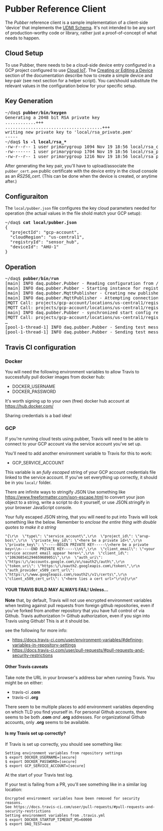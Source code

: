 # Pubber Reference Client

The _Pubber_ reference client is a sample implementation of a client-side 'device' that implements
the [UDMI Schema](../schemas/udmi/README.md). It's not intended to be any sort of production-worthy
code or library, rather just a proof-of-concept of what needs to happen.

## Cloud Setup

To use Pubber, there needs to be a cloud-side device entry configured in a GCP project configured to
use [Cloud IoT](https://cloud.google.com/iot/docs/). The
[Creating or Editing a Device](https://cloud.google.com/iot/docs/how-tos/devices#creating_or_editing_a_device)
section of the documentation describe how to create a simple device and key-pair (see next section for
a helper script). You can/should substitute the relevant values in the configuration below for your specific setup.

## Key Generation

<pre>
~/daq$ <b>pubber/bin/keygen</b>
Generating a 2048 bit RSA private key
............+++
......................................+++
writing new private key to 'local/rsa_private.pem'
-----
~/daq$ <b>ls -l local/rsa_*</b>
-rw-r--r-- 1 user primarygroup 1094 Nov 19 18:56 local/rsa_cert.pem
-rw------- 1 user primarygroup 1704 Nov 19 18:56 local/rsa_private.pem
-rw-r--r-- 1 user primarygroup 1216 Nov 19 18:56 local/rsa_private.pkcs8
</pre>

After generating the key pair, you'll have to upload/associate the `pubber_cert.pem` public certificate
with the device entry in the cloud console as an _RS256_cert_. (This can be done when the device is
created, or anytime after.)

## Configuraiton

The `local/pubber.json` file configures the key cloud parameters needed for operation
(the actual values in the file shold match your GCP setup):
<pre>
~/daq$ <b>cat local/pubber.json</b>
{
  "projectId": "gcp-account",
  "cloudRegion": "us-central1",
  "registryId": "sensor_hub",
  "deviceId": "AHU-1"
}
</pre>

## Operation

<pre>
~/daq$ <b>pubber/bin/run</b>
[main] INFO daq.pubber.Pubber - Reading configuration from /home/user/daq/local/pubber.json
[main] INFO daq.pubber.Pubber - Starting instance for registry sensor_hub
[main] INFO daq.pubber.MqttPublisher - Creating new publisher-client for GAT-001
[main] INFO daq.pubber.MqttPublisher - Attempting connection to sensor_hub:GAT-001
[MQTT Call: projects/gcp-account/locations/us-central1/registries/sensor_hub/devices/GAT-001] INFO daq.pubber.Pubber - Received new config daq.udmi.Message$Config@209307c7
[MQTT Call: projects/gcp-account/locations/us-central1/registries/sensor_hub/devices/GAT-001] INFO daq.pubber.Pubber - Starting executor with send message delay 2000
[main] INFO daq.pubber.Pubber - synchronized start config result true
[MQTT Call: projects/gcp-account/locations/us-central1/registries/sensor_hub/devices/GAT-001] INFO daq.pubber.Pubber - Sending state message for device GAT-001
&hellip;
[pool-1-thread-1] INFO daq.pubber.Pubber - Sending test message for sensor_hub/GAT-001
[pool-1-thread-1] INFO daq.pubber.Pubber - Sending test message for sensor_hub/GAT-001
</pre>

## Travis CI configuration

### Docker

You will need the following environment variables to allow Travis to successfully pull docker images from docker hub:  

- DOCKER_USERNAME   
- DOCKER_PASSWORD  

It's worth signing up to your own (free) docker hub account at https://hub.docker.com/  

Sharing credentials is a bad idea!

### GCP

If you're running cloud tests using pubber, Travis will need to be able to connect to your GCP account via the service account you've set up.  

You'll need to add another environment variable to Travis for this to work: 

- GCP_SERVICE_ACCOUNT

This variable is an _fully escaped_ string of your GCP account credentials file linked to the service account. If you've set everything up correctly, it should be in you `local/` folder.

There are infinite ways to stringify JSON Use something like https://www.freeformatter.com/json-escape.html to convert your json object to a string, write a script to do it yourself, or use JSON.stringify in your browser JavaScript console.

Your fully escaped JSON string, that you will need to put into Travis will look something like the below. Remember to *enclose the entire thing with double quotes to make it a string*

```
"{\r\n  \"type\": \"service_account\",\r\n  \"project_id\": \"arup-bos\",\r\n  \"private_key_id\": \"<here be a private id>\",\r\n  \"private_key\": \"-----BEGIN PRIVATE KEY-----\\<here be a private key>\\n-----END PRIVATE KEY-----\\n\",\r\n  \"client_email\": \"<your service account email appear here>\",\r\n  \"client_id\": \"106368541294659689051\",\r\n  \"auth_uri\": \"https:\/\/accounts.google.com\/o\/oauth2\/auth\",\r\n  \"token_uri\": \"https:\/\/oauth2.googleapis.com\/token\",\r\n  \"auth_provider_x509_cert_url\": \"https:\/\/www.googleapis.com\/oauth2\/v1\/certs\",\r\n  \"client_x509_cert_url\": \"<here lies a cert url>"\r\n}\r\n"
```

#### YOUR TRAVIS BUILD MAY ALWAYS FAIL! Unless...

**Note** that, by default, Travis will not use encrypted environment variables when testing against pull requests from foreign github repositories, even if you've forked from another repository that you have full control of via Github. Travis authorization != Github authorization, even if you sign into Travis using Github! This is at it should be.

see the following for more info:

- https://docs.travis-ci.com/user/environment-variables/#defining-variables-in-repository-settings
- https://docs.travis-ci.com/user/pull-requests/#pull-requests-and-security-restrictions  

#### Other Travis caveats

Take note the URL in your browser's address bar when running Travis. You might be on either:

- travis-ci **.com**
- travis-ci **.org**

There seem to be multiple places to add environment variables depending on which TLD you find yourself in. For personal Github accounts, there seems to be both **.com** _and_ **.org** addresses. For organizational Github accounts, only **.org** seems to be available.


#### Is my Travis set up correctly?

If Travis is set up correctly, you should see something like:

```
Setting environment variables from repository settings
$ export DOCKER_USERNAME=[secure]
$ export DOCKER_PASSWORD=[secure]
$ export GCP_SERVICE_ACCOUNT=[secure]
```

At the start of your Travis test log.

If your test is failing from a PR, you'll see something like in a similar log location:

```
Encrypted environment variables have been removed for security reasons.
See https://docs.travis-ci.com/user/pull-requests/#pull-requests-and-security-restrictions
Setting environment variables from .travis.yml
$ export DOCKER_STARTUP_TIMEOUT_MS=60000
$ export DAQ_TEST=aux
```

